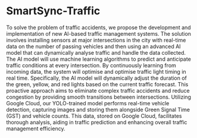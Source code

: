 # SmartSync-Traffic

To solve the problem of traffic accidents, we propose the development and implementation of
new AI-based traffic management systems. The solution involves installing sensors at major
intersections in the city with real-time data on the number of passing vehicles and then using
an advanced AI model that can dynamically analyse traffic and handle the data collected.
The AI model will use machine learning algorithms to predict and anticipate traffic
conditions at every intersection. By continuously learning from incoming data, the system
will optimise and optimise traffic light timing in real time. Specifically, the AI model will
dynamically adjust the duration of the green, yellow, and red lights based on the current
traffic forecast. This proactive approach aims to eliminate complex traffic accidents and
reduce congestion by providing smooth transitions between intersections.
Utilizing Google Cloud, our YOLO-trained model performs real-time vehicle detection, capturing 
images and storing them alongside Green Signal Time (GST) and vehicle counts. This data, stored on Google Cloud,
facilitates thorough analysis, aiding in traffic prediction and enhancing overall traffic management efficiency.
